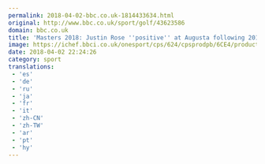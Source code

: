 ```yaml
---
permalink: 2018-04-02-bbc.co.uk-1814433634.html
original: http://www.bbc.co.uk/sport/golf/43623586
domain: bbc.co.uk
title: 'Masters 2018: Justin Rose ''positive'' at Augusta following 2017 play-off loss'
image: https://ichef.bbci.co.uk/onesport/cps/624/cpsprodpb/6CE4/production/_100667872_justinrosereuters.jpg
date: 2018-04-02 22:24:26
category: sport
translations: 
 - 'es'
 - 'de'
 - 'ru'
 - 'ja'
 - 'fr'
 - 'it'
 - 'zh-CN'
 - 'zh-TW'
 - 'ar'
 - 'pt'
 - 'hy'
---
```



